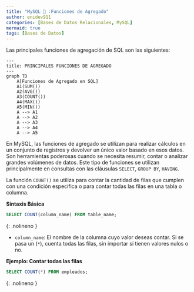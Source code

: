 ```yaml
---
title: "MySQL 🐬 :Funciones de Agregado"
author: enidev911
categories: [Bases de Datos Relacionales, MySQL]
mermaid: true
tags: [Bases de Datos]
---
```


Las principales funciones de agregación de SQL son las siguientes:

```mermaid
---
title: PRINCIPALES FUNCIONES DE AGREGADO
---
graph TD
    A[Funciones de Agregado en SQL]
    A1(SUM())
    A2(AVG())
    A3(COUNT())
    A4(MAX())
    A5(MIN())
    A --> A1
    A --> A2
    A --> A3
    A --> A4
    A --> A5
```

En MySQL, las funciones de agregado se utilizan para realizar cálculos en un conjunto de registros y devolver un único valor basado en esos datos. Son herramientas poderosas cuando se necesita resumir, contar o analizar grandes volúmenes de datos. Este tipo de funciones se utilizan principalmente en consultas con las cláusulas `SELECT`, `GROUP BY`, `HAVING`.


La función `COUNT()` se utiliza para contar la cantidad de filas que cumplen con una condición específica o para contar todas las filas en una tabla o columna.

**Sintaxis Básica**

```sql
SELECT COUNT(column_name) FROM table_name;
```
{: .nolineno }

- `column_name`: El nombre de la columna cuyo valor deseas contar. Si se pasa un (`*`), cuenta todas las filas, sin importar si tienen valores nulos o no.

**Ejemplo: Contar todas las filas**

```sql
SELECT COUNT(*) FROM empleados;
```
{: .nolineno }

